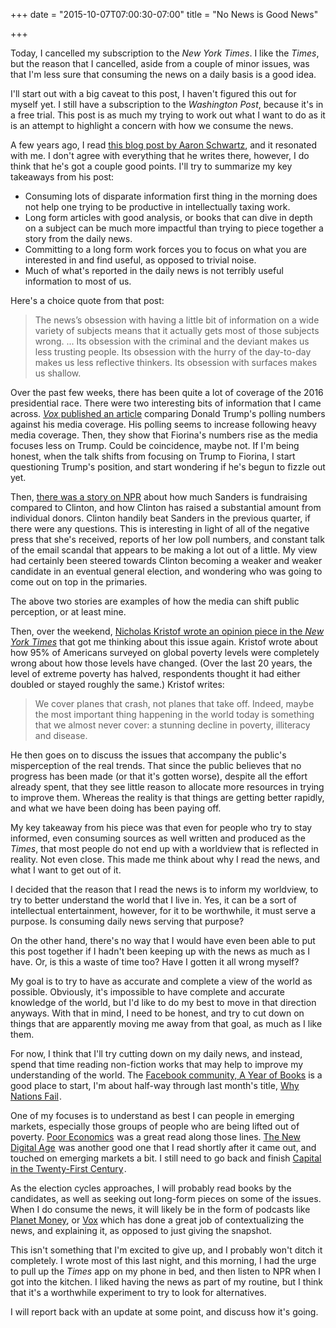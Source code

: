 +++
date = "2015-10-07T07:00:30-07:00"
title = "No News is Good News"

+++

Today, I cancelled my subscription to the *New York Times*. I like the *Times*, but the reason that I cancelled, aside from a couple of minor issues, was that I'm less sure that consuming the news on a daily basis is a good idea.

I'll start out with a big caveat to this post, I haven't figured this out for myself yet. I still have a subscription to the *Washington Post*, because it's in a free trial. This post is as much my trying to work out what I want to do as it is an attempt to highlight a concern with how we consume the news.

A few years ago, I read [this blog post by Aaron Schwartz](http://www.aaronsw.com/weblog/hatethenews), and it resonated with me. I don't agree with everything that he writes there, however, I do think that he's got a couple good points. I'll try to summarize my key takeaways from his post:

* Consuming lots of disparate information first thing in the morning does not help one trying to be productive in intellectually taxing work.
* Long form articles with good analysis, or books that can dive in depth on a subject can be much more impactful than trying to piece together a story from the daily news.
* Committing to a long form work forces you to focus on what you are interested in and find useful, as opposed to trivial noise.
* Much of what's reported in the daily news is not terribly useful information to most of us.

Here's a choice quote from that post:

> The news’s obsession with having a little bit of information on a wide variety of subjects means that it actually gets most of those subjects wrong. ... Its obsession with the criminal and the deviant makes us less trusting people. Its obsession with the hurry of the day-to-day makes us less reflective thinkers. Its obsession with surfaces makes us shallow.

Over the past few weeks, there has been quite a lot of coverage of the 2016 presidential race. There were two interesting bits of information that I came across. [*Vox* published an article](http://www.vox.com/2015/9/30/9419455/donald-trump-media) comparing Donald Trump's polling numbers against his media coverage. His polling seems to increase following heavy media coverage. Then, they show that Fiorina's numbers rise as the media focuses less on Trump. Could be coincidence, maybe not. If I'm being honest, when the talk shifts from focusing on Trump to Fiorina, I start questioning Trump's position, and start wondering if he's begun to fizzle out yet.

Then, [there was a story on NPR](http://www.npr.org/sections/itsallpolitics/2015/10/01/444951689/bernie-sanders-raises-26-million-in-third-quarter-nearly-as-much-as-clinton) about how much Sanders is fundraising compared to Clinton, and how Clinton has raised a substantial amount from individual donors. Clinton handily beat Sanders in the previous quarter, if there were any questions. This is interesting in light of all of the negative press that she's received, reports of her low poll numbers, and constant talk of the email scandal that appears to be making a lot out of a little. My view had certainly been steered towards Clinton becoming a weaker and weaker candidate in an eventual general election, and wondering who was going to come out on top in the primaries.

The above two stories are examples of how the media can shift public perception, or at least mine.

Then, over the weekend, [Nicholas Kristof wrote an opinion piece in the *New York Times*](http://www.nytimes.com/2015/10/01/opinion/nicholas-kristof-the-most-important-thing-and-its-almost-a-secret.html?_r=1) that got me thinking about this issue again. Kristof wrote about how 95% of Americans surveyed on global poverty levels were completely wrong about how those levels have changed. (Over the last 20 years, the level of extreme poverty has halved, respondents thought it had either doubled or stayed roughly the same.) Kristof writes:

> We cover planes that crash, not planes that take off. Indeed, maybe the most important thing happening in the world today is something that we almost never cover: a stunning decline in poverty, illiteracy and disease.

He then goes on to discuss the issues that accompany the public's misperception of the real trends. That since the public believes that no progress has been made (or that it's gotten worse), despite all the effort already spent, that they see little reason to allocate more resources in trying to improve them. Whereas the reality is that things are getting better rapidly, and what we have been doing has been paying off.

My key takeaway from his piece was that even for people who try to stay informed, even consuming sources as well written and produced as the *Times*, that most people do not end up with a worldview that is reflected in reality. Not even close. This made me think about why I read the news, and what I want to get out of it.

I decided that the reason that I read the news is to inform my worldview, to try to better understand the world that I live in. Yes, it can be a sort of intellectual entertainment, however, for it to be worthwhile, it must serve a purpose. Is consuming daily news serving that purpose?

On the other hand, there's no way that I would have even been able to put this post together if I hadn't been keeping up with the news as much as I have. Or, is this a waste of time too? Have I gotten it all wrong myself?

My goal is to try to have as accurate and complete a view of the world as possible. Obviously, it's impossible to have complete and accurate knowledge of the world, but I'd like to do my best to move in that direction anyways. With that in mind, I need to be honest, and try to cut down on things that are apparently moving me away from that goal, as much as I like them.

For now, I think that I'll try cutting down on my daily news, and instead, spend that time reading non-fiction works that may help to improve my understanding of the world. The [Facebook community, A Year of Books](https://www.facebook.com/ayearofbooks) is a good place to start, I'm about half-way through last month's title, <a href="http://www.amazon.com/gp/product/0307719227/ref=as_li_tl?ie=UTF8&camp=1789&creative=390957&creativeASIN=0307719227&linkCode=as2&tag=ejfio-20&linkId=VXEDMTU6TPSS5VPR">Why Nations Fail</a><img src="http://ir-na.amazon-adsystem.com/e/ir?t=ejfio-20&l=as2&o=1&a=0307719227" width="1" height="1" border="0" alt="" style="border:none !important; margin:0px !important;" />.

One of my focuses is to understand as best I can people in emerging markets, especially those groups of people who are  being lifted out of poverty. <a href="http://www.amazon.com/gp/product/1610390938/ref=as_li_tl?ie=UTF8&camp=1789&creative=390957&creativeASIN=1610390938&linkCode=as2&tag=ejfio-20&linkId=MOXOBRSI5BITNZKR">Poor Economics</a><img src="http://ir-na.amazon-adsystem.com/e/ir?t=ejfio-20&l=as2&o=1&a=1610390938" width="1" height="1" border="0" alt="" style="border:none !important; margin:0px !important;" /> was a great read along those lines. <a href="http://www.amazon.com/gp/product/030794705X/ref=as_li_tl?ie=UTF8&camp=1789&creative=390957&creativeASIN=030794705X&linkCode=as2&tag=ejfio-20&linkId=N3FWT7FPOWMG7EV5">The New Digital Age</a><img src="http://ir-na.amazon-adsystem.com/e/ir?t=ejfio-20&l=as2&o=1&a=030794705X" width="1" height="1" border="0" alt="" style="border:none !important; margin:0px !important;" /> was another good one that I read shortly after it came out, and touched on emerging markets a bit. I still need to go back and finish <a href="http://www.amazon.com/gp/product/067443000X/ref=as_li_tl?ie=UTF8&camp=1789&creative=390957&creativeASIN=067443000X&linkCode=as2&tag=ejfio-20&linkId=JH6P43YHGDIPXNMH">Capital in the Twenty-First Century</a><img src="http://ir-na.amazon-adsystem.com/e/ir?t=ejfio-20&l=as2&o=1&a=067443000X" width="1" height="1" border="0" alt="" style="border:none !important; margin:0px !important;" />.

As the election cycles approaches, I will probably read books by the candidates, as well as seeking out long-form pieces on some of the issues. When I do consume the news, it will likely be in the form of podcasts like [Planet Money](http://www.npr.org/podcasts/510289/planet-money), or [Vox](http://www.vox.com/) which has done a great job of contextualizing the news, and explaining it, as opposed to just giving the snapshot.

This isn't something that I'm excited to give up, and I probably won't ditch it completely. I wrote most of this last night, and this morning, I had the urge to pull up the *Times* app on my phone in bed, and then listen to NPR when I got into the kitchen. I liked having the news as part of my routine, but I think that it's a worthwhile experiment to try to look for alternatives.

I will report back with an update at some point, and discuss how it's going.
